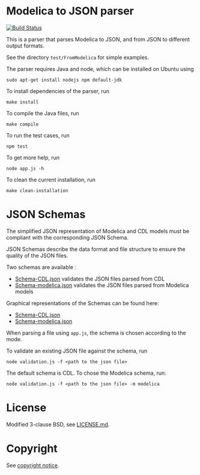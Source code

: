 # Modelica to JSON parser

[![Build Status](https://travis-ci.org/lbl-srg/modelica-json.svg?branch=master)](https://travis-ci.org/lbl-srg/modelica-json)

This is a parser that parses Modelica to JSON,
and from JSON to different output formats.

See the directory `test/FromModelica` for simple examples.

The parser requires Java and node, which can be installed on Ubuntu using
```
sudo apt-get install nodejs npm default-jdk
```

To install dependencies of the parser, run
```
make install
```
To compile the Java files, run
```
make compile
```
To run the test cases, run
```
npm test
```
To get more help, run
```
node app.js -h
```
To clean the current installation, run
```
make clean-installation
```

# JSON Schemas

The simplified JSON representation of Modelica and CDL models must be compliant with the corresponding JSON Schema.

JSON Schemas describe the data format and file structure to ensure the quality of the JSON files.

Two schemas are available :
- [Schema-CDL.json](schema-CDL.json) validates the JSON files parsed from CDL
- [Schema-modelica.json](Schema-modelica.json) validates the JSON files parsed from Modelica models

Graphical representations of the Schemas can be found here:
- [Schema-CDL.json](index_CDL.html)
- [Schema-modelica.json](index_modelica.html)

When parsing a file using `app.js`, the schema is chosen according to the mode.

To validate an existing JSON file against the schema, run

```
node validation.js -f <path to the json file>
```
The default schema is CDL. To chose the Modelica schema, run:

```
node validation.js -f <path to the json file> -m modelica
```
# License

Modified 3-clause BSD, see [LICENSE.md](LICENSE.md).

# Copyright

See [copyright notice](COPYRIGHT.md).
